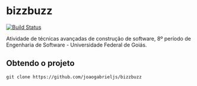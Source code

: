 # bizzbuzz

[![Build Status](https://travis-ci.org/joaogabrieljs/bizzbuzz.svg?branch=master)](https://travis-ci.org/joaogabrieljs/bizzbuzz)

Atividade de técnicas avançadas de construção de software, 8º período de Engenharia de Software - Universidade Federal de Goiás.

## Obtendo o projeto

`git clone https://github.com/joaogabrieljs/bizzbuzz`




